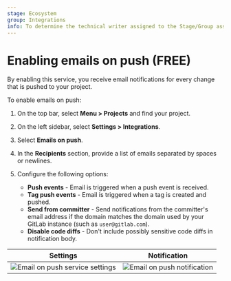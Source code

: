 ```yaml
---
stage: Ecosystem
group: Integrations
info: To determine the technical writer assigned to the Stage/Group associated with this page, see https://about.gitlab.com/handbook/engineering/ux/technical-writing/#assignments
---
```


# Enabling emails on push **(FREE)**

By enabling this service, you receive email notifications for every change
that is pushed to your project.

To enable emails on push:

1. On the top bar, select **Menu > Projects** and find your project.
1. On the left sidebar, select **Settings > Integrations**.
1. Select **Emails on push**.
1. In the **Recipients** section, provide a list of emails separated by spaces or newlines.
1. Configure the following options:

   - **Push events** - Email is triggered when a push event is received.
   - **Tag push events** - Email is triggered when a tag is created and pushed.
   - **Send from committer** - Send notifications from the committer's email address if the domain matches the domain used by your GitLab instance (such as `user@gitlab.com`).
   - **Disable code diffs** - Don't include possibly sensitive code diffs in notification body.

| Settings | Notification |
| --- | --- |
| ![Email on push service settings](img/emails_on_push_service_v13_11.png) | ![Email on push notification](img/emails_on_push_email.png) |
